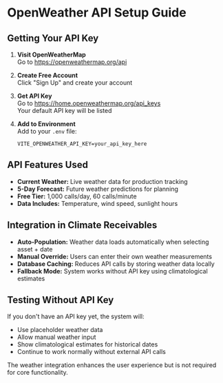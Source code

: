 # OpenWeather API Setup Guide

## Getting Your API Key

1. **Visit OpenWeatherMap**  
   Go to https://openweathermap.org/api

2. **Create Free Account**  
   Click "Sign Up" and create your account

3. **Get API Key**  
   Go to https://home.openweathermap.org/api_keys  
   Your default API key will be listed

4. **Add to Environment**  
   Add to your `.env` file:
   ```env
   VITE_OPENWEATHER_API_KEY=your_api_key_here
   ```

## API Features Used

- **Current Weather:** Live weather data for production tracking
- **5-Day Forecast:** Future weather predictions for planning
- **Free Tier:** 1,000 calls/day, 60 calls/minute
- **Data Includes:** Temperature, wind speed, sunlight hours

## Integration in Climate Receivables

- **Auto-Population:** Weather data loads automatically when selecting asset + date
- **Manual Override:** Users can enter their own weather measurements  
- **Database Caching:** Reduces API calls by storing weather data locally
- **Fallback Mode:** System works without API key using climatological estimates

## Testing Without API Key

If you don't have an API key yet, the system will:
- Use placeholder weather data
- Allow manual weather input
- Show climatological estimates for historical dates
- Continue to work normally without external API calls

The weather integration enhances the user experience but is not required for core functionality.
